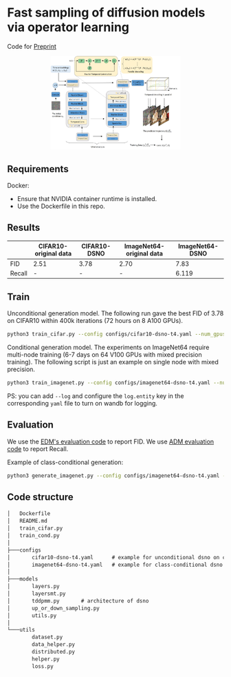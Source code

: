 # Fast sampling of diffusion models via operator learning

Code for [Preprint](https://arxiv.org/pdf/2211.13449.pdf)

<center>
<img src="docs/arch_demo.jpg" alt="drawing" width=60%/>
</center>

## Requirements
Docker: 
- Ensure that NVIDIA container runtime is installed. 
- Use the Dockerfile in this repo. 

## Results

|        | CIFAR10-original data | CIFAR10-DSNO | ImageNet64-original data | ImageNet64-DSNO |
|--------|-----------------------|--------------|--------------------------|-----------------|
| FID    | 2.51                  | 3.78         | 2.70                     | 7.83            |
| Recall | -                     | -            | -                        | 6.119           |


## Train
Unconditional generation model. The following run gave the best FID of 3.78 on CIFAR10 within 400k iterations (72 hours on 8 A100 GPUs). 
```bash
python3 train_cifar.py --config configs/cifar10-dsno-t4.yaml --num_gpus 8
```
 
Conditional generation model. The experiments on ImageNet64 require multi-node training (6-7 days on 64 V100 GPUs with mixed precision training). The following script is just an example on single node with mixed precision. 
```bash
python3 train_imagenet.py --config configs/imagenet64-dsno-t4.yaml --num_gpus_per_node 8 --amp
```

PS: you can add `--log` and configure the `log.entity` key in the corresponding `yaml` file to turn on wandb for logging.

## Evaluation
We use the [EDM's evaluation code](https://github.com/NVlabs/edm) to report FID. We use [ADM evaluation code](https://github.com/openai/guided-diffusion/tree/main/evaluations) to report Recall. 

Example of class-conditional generation: 
```bash
python3 generate_imagenet.py --config configs/imagenet64-dsno-t4.yaml --ckpt [path to checkpoint]
```

## Code structure

```markdown
│   Dockerfile
│   README.md
│   train_cifar.py
│   train_cond.py
│   
├───configs
│       cifar10-dsno-t4.yaml      # example for unconditional dsno on cifar10
│       imagenet64-dsno-t4.yaml   # example for class-conditional dsno on ImageNet64
│       
├───models
│       layers.py
│       layersmt.py
│       tddpmm.py       # architecture of dsno
│       up_or_down_sampling.py
│       utils.py
│
└───utils
        dataset.py
        data_helper.py
        distributed.py
        helper.py
        loss.py
```